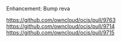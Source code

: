 Enhancement: Bump reva

https://github.com/owncloud/ocis/pull/9763
https://github.com/owncloud/ocis/pull/9714
https://github.com/owncloud/ocis/pull/9715
